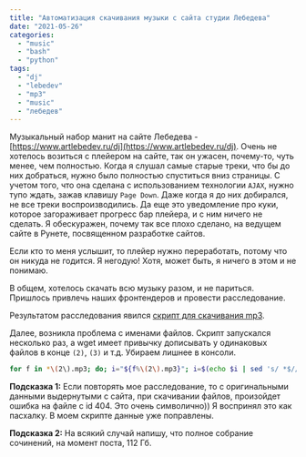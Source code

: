 ```yaml
---
title: "Автоматизация скачивания музыки с сайта студии Лебедева"
date: "2021-05-26"
categories: 
  - "music"
  - "bash"
  - "python"
tags: 
  - "dj"
  - "lebedev"
  - "mp3"
  - "music"
  - "лебедев"
---
```


Музыкальный набор манит на сайте Лебедева - [https://www.artlebedev.ru/dj](https://www.artlebedev.ru/dj).
Очень не хотелось возиться с плейером на сайте, так он ужасен, почему-то, чуть менее, чем полностью. Когда я слушал самые старые треки, что бы до них добраться, нужно было полностью спуститься вниз страницы. С учетом того, что она сделана с использованием технологии `AJAX`, нужно тупо ждать, зажав клавишу `Page Down`. Даже когда я до них добирался, не все треки воспроизводились. Да еще это уведомление про куки, которое загораживает прогресс бар плейера, и с ним ничего не сделать. Я обескуражен, почему так все плохо сделано, на ведущем сайте в Рунете, посвященном разработке сайтов.

Если кто то меня услышит, то плейер нужно переработать, потому что он никуда не годится. Я негодую! Хотя, может быть, я ничего в этом и не понимаю.
<!--more-->
В общем, хотелось скачать всю музыку разом, и не париться. Пришлось привлечь наших фронтендеров и провести расследование.

Результатом расследования явился [скрипт для скачивания mp3](https://gist.githubusercontent.com/dpvpro/cdd37e0ab41c911378b38d05a2fdd1c7/raw/039da5fb24366b811c9ff124ddc507ef72b65a11/lebedev_download.py).

Далее, возникла проблема с именами файлов. Скрипт запускался несколько раз, а wget имеет привычку дописывать у одинаковых файлов в конце `(2)`, `(3)` и т.д. Убираем лишнее в консоли.

```bash
for f in *\(2\).mp3; do; i="${f%\(2\).mp3}"; i=$(echo $i | sed 's/ *$//g');mv "$f" "${i}.mp3";done
```

**Подсказка 1:** Если повторять мое расследование, то с оригинальными данными выдернутыми с сайта, при скачивании файлов, произойдет ошибка на файле с id 404. Это очень символично)) Я воспринял это как пасхалку. В моем скрипте данные уже поправлены.

**Подсказка 2:** На всякий случай напишу, что полное собрание сочинений, на момент поста, 112 Гб.
